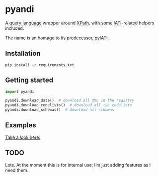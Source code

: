 # pyandi

A [query language](https://erikbern.com/2018/08/30/i-dont-want-to-learn-your-garbage-query-language.html) wrapper around [XPath](https://en.wikipedia.org/wiki/XPath), with some [IATI](https://iatistandard.org/)-related helpers included.

The name is an homage to its predecessor, [pyIATI](https://github.com/IATI/pyIATI).

## Installation

```shell
pip install -r requirements.txt
```

## Getting started

```python
import pyandi

pyandi.download_data()  # download all XML in the registry
pyandi.download_codelists()  # download all the codelists
pyandi.download_schemas()  # download all schemas
```

## Examples

[Take a look here.](examples.ipynb)

## TODO

Lots. At the moment this is for internal use; I’m just adding features as I need them.
